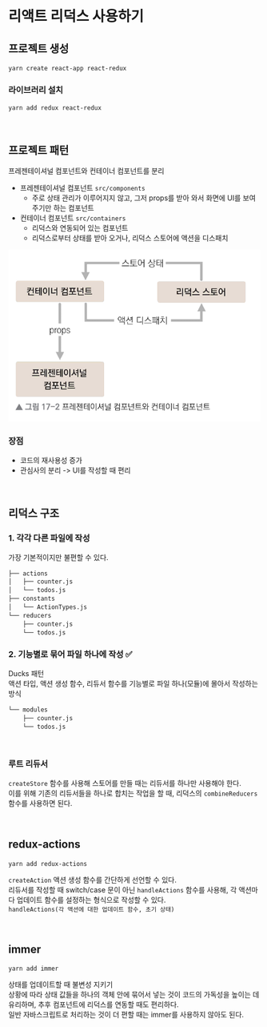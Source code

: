 # 리액트 리덕스 사용하기

## 프로젝트 생성

```
yarn create react-app react-redux
```

### 라이브러리 설치

```
yarn add redux react-redux
```

<br>

## 프로젝트 패턴 

프레젠테이셔널 컴포넌트와 컨테이너 컴포넌트를 분리   
* 프레젠테이셔널 컴포넌트 `src/components`
  * 주로 상태 관리가 이루어지지 않고, 그저 props를 받아 와서 화면에 UI를 보여 주기만 하는 컴포넌트
* 컨테이너 컴포넌트 `src/containers`
  * 리덕스와 연동되어 있는 컴포넌트
  * 리덕스로부터 상태를 받아 오거나, 리덕스 스토어에 액션을 디스패치


![](components_pattern.png)  


### 장점 
* 코드의 재사용성 증가
* 관심사의 분리 -> UI를 작성할 때 편리

<br>

## 리덕스 구조

### 1. 각각 다른 파일에 작성

가장 기본적이지만 불편할 수 있다.

```md
├── actions
│   ├── counter.js
│   └── todos.js
├── constants
│   └── ActionTypes.js
└── reducers
    ├── counter.js
    └── todos.js
```

### 2. 기능별로 묶어 파일 하나에 작성 ✅

Ducks 패턴   
액션 타입, 액션 생성 함수, 리듀서 함수를 기능별로 파일 하나(모듈)에 몰아서 작성하는 방식  

```md
└── modules
    ├── counter.js
    └── todos.js
```

<br>

### 루트 리듀서 

`createStore` 함수를 사용해 스토어를 만들 때는 리듀서를 하나만 사용해야 한다.  
이를 위해 기존의 리듀서들을 하나로 합치는 작업을 할 때, 리덕스의 `combineReducers` 함수를 사용하면 된다.    

<br>

## redux-actions

```
yarn add redux-actions
```

`createAction` 액션 생성 함수를 간단하게 선언할 수 있다.  
리듀서를 작성할 때 switch/case 문이 아닌 `handleActions` 함수를 사용해, 각 액션마다 업데이트 함수를 설정하는 형식으로 작성할 수 있다.    
`handleActions(각 액션에 대한 업데이트 함수, 초기 상태)`

<br>

## immer

```
yarn add immer
```

상태를 업데이트할 때 불변성 지키기  
상황에 따라 상태 값들을 하나의 객체 안에 묶어서 넣는 것이 코드의 가독성을 높이는 데 유리하며, 추후 컴포넌트에 리덕스를 연동할 때도 편리하다.  
일반 자바스크립트로 처리하는 것이 더 편할 때는 immer를 사용하지 않아도 된다.  
